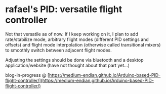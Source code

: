 # rafael's PID: versatile flight controller

Not that versatile as of now. If I keep working on it, I plan to add rate/stabilize mode, arbitrary flight modes (different PID settings and offsets) and flight mode interpolation (otherwise called transitional mixers) to smoothly switch between adjacent flight modes.

Adjusting the settings should be done via bluetooth and a desktop application/website (have not thought about that part yet...)

blog-in-progress @ [https://medium-endian.github.io/Arduino-based-PID-flight-controller/](https://medium-endian.github.io/Arduino-based-PID-flight-controller/)
